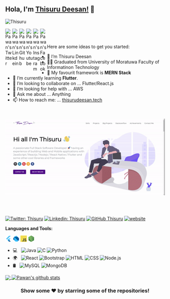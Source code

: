 ## Hola, I'm [Thisuru Deesan!](http://thisurudeesan.tech/) 👋

<p align="left"> <img src="https://komarev.com/ghpvc/?username=Thisuru&label=Views&color=blue&style=plastic" alt="Thisuru" /> </p>

<a href="https://twitter.com/ThisuruDeesan">
  <img align="left" alt="Pawan's Twitter" width="22px" src="https://cdn.jsdelivr.net/npm/simple-icons@v3/icons/twitter.svg" />
</a>
<a href="https://www.linkedin.com/in/thisuru-deesan-069957153/">
  <img align="left" alt="Pawan's Linkdein" width="22px" src="https://cdn.jsdelivr.net/npm/simple-icons@v3/icons/linkedin.svg" />
</a>
<a href="https://github.com/Thisuru">
  <img align="left" alt="Pawan's Github" width="22px" src="https://cdn.jsdelivr.net/npm/simple-icons@v3/icons/github.svg" />
</a>
<a href="https://gitlab.com/Thisuru/">
  <img align="left" alt="Pawan's Youtube" width="22px" src="https://cdn.jsdelivr.net/npm/simple-icons@v3/icons/gitlab.svg" />
</a>
<a href="https://www.instagram.com/thisuru_d/">
  <img align="left" alt="Pawan's Instagram" width="22px" src="https://cdn.jsdelivr.net/npm/simple-icons@v3/icons/instagram.svg" />
</a>
<a href="https://www.facebook.com/thisuru.deeshan">
  <img align="left" alt="Pawan's Facebook" width="22px" src="https://cdn.jsdelivr.net/npm/simple-icons@v3/icons/facebook.svg" />
</a>

<br/>
<br/>


Here are some ideas to get you started:

- 👦 I’m Thisuru Deesan 
- 👨‍🎓 Graduated from University of Moratuwa Faculty of Informatinon Technology 
- 📑 My favourit framework is **MERN Stack**
- 📗 I’m currently learning **Flutter**.
- 👯 I’m looking to collaborate on ... Flutter/React.js
- 🤔 I’m looking for help with ... AWS
- 💬 Ask me about ... Anything
- 📫 How to reach me: ... [thisurudeesan.tech](http://thisurudeesan.tech/)

<br/>

   ![Alt Text](https://github.com/Thisuru/My-Portfolio/blob/master/Website%20Scrolling%20new.gif)

<br/>
<br/>

[![Twitter: Thisuru](https://img.shields.io/twitter/follow/ThisuruDeesan?style=social)](https://twitter.com/ThisuruDeesan)
[![Linkedin: Thisuru](https://img.shields.io/badge/-Thisuru-blue?style=flat-square&logo=Linkedin&logoColor=white&link=https://www.linkedin.com/in/imthepk/)](https://www.linkedin.com/in/thisuru-deesan-069957153/)
[![GitHub Thisuru](https://img.shields.io/github/followers/Thisuru?label=follow&style=social)](https://gitlab.com/Thisuru)
[![website](https://img.shields.io/badge/PortfolioWebsite-thisurudeesan.tech-2648ff?style=flat-square&logo=google-chrome)](http://thisurudeesan.tech/)


**Languages and Tools:**  

<code><img height="20" src="https://raw.githubusercontent.com/github/explore/80688e429a7d4ef2fca1e82350fe8e3517d3494d/topics/flutter/flutter.png"></code>
<code><img height="20" src="https://raw.githubusercontent.com/github/explore/80688e429a7d4ef2fca1e82350fe8e3517d3494d/topics/dart/dart.png"></code>
<code><img height="20" src="https://raw.githubusercontent.com/github/explore/80688e429a7d4ef2fca1e82350fe8e3517d3494d/topics/javascript/javascript.png"></code>
<code><img height="20" src="https://raw.githubusercontent.com/github/explore/80688e429a7d4ef2fca1e82350fe8e3517d3494d/topics/nodejs/nodejs.png"></code>
<br/>

- 💻 &nbsp;
  ![Java](https://img.shields.io/badge/-Java-333333?style=flat&logo=Java&logoColor=007396)
  ![C](https://img.shields.io/badge/-C-333333?style=flat&logo=C%2B%2B&logoColor=A8B9CC)
  ![Python](https://img.shields.io/badge/-Python-333333?style=flat&logo=python)
- 🌍 &nbsp;
  ![React](https://img.shields.io/badge/-React-333333?style=flat&logo=react)
  ![Bootstrap](https://img.shields.io/badge/-Bootstrap-333333?style=flat&logo=bootstrap&logoColor=563D7C)
  ![HTML](https://img.shields.io/badge/-HTML-333333?style=flat&logo=HTML5)
  ![CSS](https://img.shields.io/badge/-CSS-333333?style=flat&logo=CSS3&logoColor=1572B6)
  ![Node.js](https://img.shields.io/badge/-Node.js-333333?style=flat&logo=node.js)  
- 🛢 &nbsp;
  ![MySQL](https://img.shields.io/badge/-MySQL-333333?style=flat&logo=mysql)
  ![MongoDB](https://img.shields.io/badge/-MongoDB-333333?style=flat&logo=mongodb)

<a href="https://github.com/Thisuru">
  <img align="center" src="https://github-readme-stats.vercel.app/api/top-langs/?username=Thisuru&theme=light&hide_langs_below=1" />
</a>
<a href="https://github.com/Thisuru">
 <img align="center" src="https://github-readme-stats.vercel.app/api?username=Thisuru&show_icons=true&theme=light&line_height=27" alt="Pawan's github stats"/>
</a>

<div align="center">

### Show some ❤️ by starring some of the repositories!

</div>
